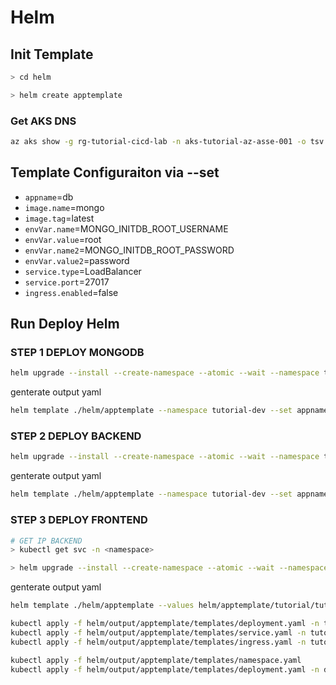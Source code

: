 # Helm 

## Init Template

```bash
> cd helm

> helm create apptemplate
```

### Get AKS DNS
```bash
az aks show -g rg-tutorial-cicd-lab -n aks-tutorial-az-asse-001 -o tsv --query addonProfiles.httpApplicationRouting.config.HTTPApplicationRoutingZoneName
```

## Template Configuraiton via --set

- ``appname``=db
- ``image.name``=mongo
- ``image.tag``=latest 
- ``envVar.name``=MONGO_INITDB_ROOT_USERNAME 
- ``envVar.value``=root 
- ``envVar.name2``=MONGO_INITDB_ROOT_PASSWORD 
- ``envVar.value2``=password 
- ``service.type``=LoadBalancer
- ``service.port``=27017 
- ``ingress.enabled``=false



## Run Deploy Helm

### STEP 1 DEPLOY MONGODB

```bash
helm upgrade --install --create-namespace --atomic --wait --namespace tutorial-dev db . --set appname=db --set env=dev --set image.name=mongo --set image.tag=latest --set envVar.name=MONGO_INITDB_ROOT_USERNAME --set envVar.value=root --set envVar.name2=MONGO_INITDB_ROOT_PASSWORD --set envVar.value2=password --set service.port=27017 --set ingress.enabled=false
```
genterate output yaml
```bash
helm template ./helm/apptemplate --namespace tutorial-dev --set appname=db --set env=dev --set image.name=mongo --set image.tag=latest --set envVar.name=MONGO_INITDB_ROOT_USERNAME --set envVar.value=root --set envVar.name2=MONGO_INITDB_ROOT_PASSWORD --set envVar.value2=password --set service.port=27017 --set ingress.enabled=false --output-dir helm/output
```


### STEP 2 DEPLOY BACKEND

```bash
helm upgrade --install --create-namespace --atomic --wait --namespace tutorial-dev tutorial-backend . --set appname=tutorial-backend --set env=dev --set image.name=acrtutorialazasse001.azurecr.io/tutorial-backend --set image.tag=0.0.1-SNAPSHOT --set envVar.name=MONGODB_CONNECTION_STRING --set envVar.value="mongodb://root:password@db-service:27017" --set service.type=LoadBalancer --set service.port=8089 --set ingress.enabled=false --set buildNumber=1
```

genterate output yaml
```bash
helm template ./helm/apptemplate --namespace tutorial-dev --set appname=tutorial-backend --set env=dev --set image.name=acrtutorialazasse001.azurecr.io/tutorial-backend --set image.tag=0.0.1-SNAPSHOT --set envVar.name=MONGODB_CONNECTION_STRING --set envVar.value="mongodb://root:password@db-service:27017" --set service.type=LoadBalancer --set service.port=8089 --set ingress.enabled=false --set buildNumber=1 --output-dir helm/output
```


### STEP 3 DEPLOY FRONTEND


```bash
# GET IP BACKEND 
> kubectl get svc -n <namespace>

> helm upgrade --install --create-namespace --atomic --wait --namespace tutorial-dev tutorial-frontend . --set appname=tutorial-frontend --set env=dev --set image.name=acrtutorialazasse001.azurecr.io/tutorial-frontend --set image.tag=0.0.1-SNAPSHOT --set envVar.name=VUE_APP_ENPOINT_API_BACKEND --set envVar.value=http://20.43.159.232:8089/api/ --set service.port=80 --set ingress.enabled=true --set ingress.dns=584d9c19d32846c3b161.southeastasia.aksapp.io --set buildNumber=1
```

genterate output yaml
```bash
helm template ./helm/apptemplate --values helm/apptemplate/tutorial/tutorial-frontend.yaml --namespace tutorial-dev --set env=dev --set image.tag=0.0.1-SNAPSHOT --set buildNumber=1 --output-dir helm/output
```


```bash
kubectl apply -f helm/output/apptemplate/templates/deployment.yaml -n tutorial-dev
kubectl apply -f helm/output/apptemplate/templates/service.yaml -n tutorial-dev
kubectl apply -f helm/output/apptemplate/templates/ingress.yaml -n tutorial-dev
```


```bash
kubectl apply -f helm/output/apptemplate/templates/namespace.yaml
kubectl apply -f helm/output/apptemplate/templates/deployment.yaml -n dev
```
